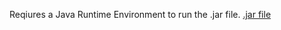 Reqiures a Java Runtime Environment to run the .jar file. [.jar file](out\artifacts\DayAndNight_Animation_jar)
